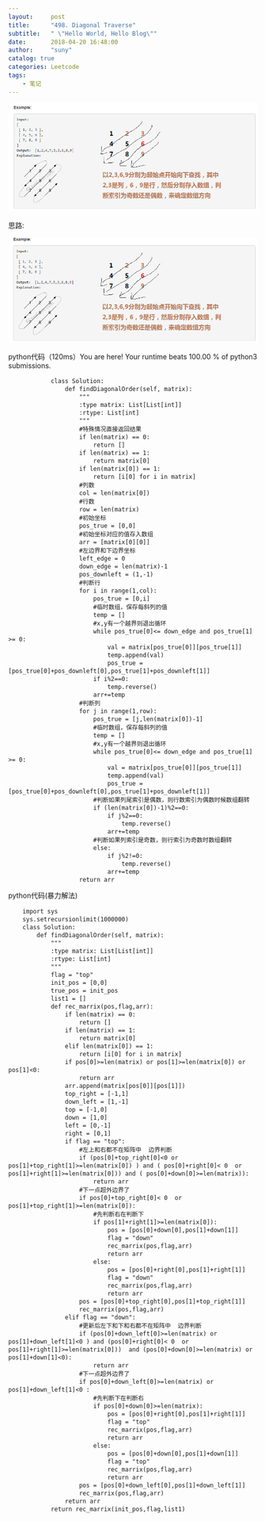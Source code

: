 ```yaml
---
layout:     post
title:      "498. Diagonal Traverse"
subtitle:   " \"Hello World, Hello Blog\""
date:       2018-04-20 16:48:00
author:     "suny"
catalog: true
categories: Leetcode
tags:
    - 笔记
---
```


<img src="/img/DiagonalTraverse.jpg"/>


思路: 

<img src="/img/dr.jpg"/>


python代码（120ms）You are here! Your runtime beats 100.00 % of python3 submissions.

				
				class Solution:
				    def findDiagonalOrder(self, matrix):
				        """
				        :type matrix: List[List[int]]
				        :rtype: List[int]
				        """
				        #特殊情况直接返回结果
				        if len(matrix) == 0:
				            return []
				        if len(matrix) == 1:
				            return matrix[0]
				        if len(matrix[0]) == 1:
				            return [i[0] for i in matrix]
				        #列数
				        col = len(matrix[0])
				        #行数
				        row = len(matrix)
				        #初始坐标
				        pos_true = [0,0]
				        #初始坐标对应的值存入数组
				        arr = [matrix[0][0]]
				        #左边界和下边界坐标
				        left_edge = 0
				        down_edge = len(matrix)-1
				        pos_downleft = (1,-1)
				        #判断行
				        for i in range(1,col):
				            pos_true = [0,i]
				            #临时数组，保存每斜列的值
				            temp = []
				            #x,y有一个越界则退出循环
				            while pos_true[0]<= down_edge and pos_true[1] >= 0:
				                val = matrix[pos_true[0]][pos_true[1]]
				                temp.append(val)
				                pos_true = [pos_true[0]+pos_downleft[0],pos_true[1]+pos_downleft[1]]
				            if i%2==0:
				                temp.reverse()
				            arr+=temp
				        #判断列
				        for j in range(1,row):
				            pos_true = [j,len(matrix[0])-1]
				            #临时数组，保存每斜列的值
				            temp = []
				            #x,y有一个越界则退出循环
				            while pos_true[0]<= down_edge and pos_true[1] >= 0:
				                val = matrix[pos_true[0]][pos_true[1]]
				                temp.append(val)
				                pos_true = [pos_true[0]+pos_downleft[0],pos_true[1]+pos_downleft[1]]
				            #判断如果列尾索引是偶数，则行数索引为偶数时候数组翻转
				            if (len(matrix[0])-1)%2==0:
				                if j%2==0:
				                    temp.reverse()
				                arr+=temp
				            #判断如果列索引是奇数，则行索引为奇数时数组翻转
				            else:
				                if j%2!=0:
				                    temp.reverse()
				                arr+=temp
				        return arr


python代码(暴力解法)


		import sys   
		sys.setrecursionlimit(1000000)
		class Solution:
		    def findDiagonalOrder(self, matrix):
		        """
		        :type matrix: List[List[int]]
		        :rtype: List[int]
		        """
		        flag = "top"
		        init_pos = [0,0]
		        true_pos = init_pos
		        list1 = []
		        def rec_marrix(pos,flag,arr):
		            if len(matrix) == 0:
		                return []
		            if len(matrix) == 1:
		                return matrix[0]
		            elif len(matrix[0]) == 1:
		                return [i[0] for i in matrix]
		            if pos[0]>=len(matrix) or pos[1]>=len(matrix[0]) or pos[1]<0:
		                return arr
		            arr.append(matrix[pos[0]][pos[1]])
		            top_right = [-1,1]
		            down_left = [1,-1]
		            top = [-1,0]
		            down = [1,0]
		            left = [0,-1]
		            right = [0,1]
		            if flag == "top":
		                #左上和右都不在矩阵中  边界判断
		                if (pos[0]+top_right[0]<0 or pos[1]+top_right[1]>=len(matrix[0]) ) and ( pos[0]+right[0]< 0  or pos[1]+right[1]>=len(matrix[0])) and ( pos[0]+down[0]>=len(matrix)):
		                    return arr
		                #下一点超外边界了
		                if pos[0]+top_right[0]< 0  or pos[1]+top_right[1]>=len(matrix[0]):
		                    #先判断右在判断下
		                    if pos[1]+right[1]>=len(matrix[0]):
		                        pos = [pos[0]+down[0],pos[1]+down[1]]
		                        flag = "down"
		                        rec_marrix(pos,flag,arr)
		                        return arr
		                    else:
		                        pos = [pos[0]+right[0],pos[1]+right[1]]
		                        flag = "down"
		                        rec_marrix(pos,flag,arr)
		                        return arr
		                pos = [pos[0]+top_right[0],pos[1]+top_right[1]]
		                rec_marrix(pos,flag,arr)
		            elif flag == "down":
		                #更新后左下和下和右都不在矩阵中  边界判断
		                if (pos[0]+down_left[0]>=len(matrix) or pos[1]+down_left[1]<0 ) and (pos[0]+right[0]< 0  or pos[1]+right[1]>=len(matrix[0]))  and (pos[0]+down[0]>=len(matrix) or  pos[1]+down[1]<0):
		                    return arr
		                #下一点超外边界了
		                if pos[0]+down_left[0]>=len(matrix) or pos[1]+down_left[1]<0 :
		                    #先判断下在判断右
		                    if pos[0]+down[0]>=len(matrix):
		                        pos = [pos[0]+right[0],pos[1]+right[1]]
		                        flag = "top"
		                        rec_marrix(pos,flag,arr)
		                        return arr
		                    else:
		                        pos = [pos[0]+down[0],pos[1]+down[1]]
		                        flag = "top"
		                        rec_marrix(pos,flag,arr)
		                        return arr
		                pos = [pos[0]+down_left[0],pos[1]+down_left[1]]
		                rec_marrix(pos,flag,arr)
		            return arr
		        return rec_marrix(init_pos,flag,list1)
			
				




	
	



